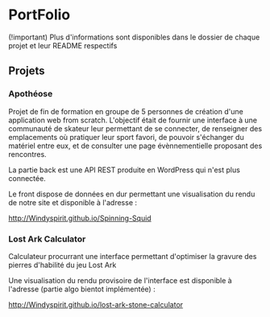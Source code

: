# PortFolio

(!important) Plus d'informations sont disponibles dans le dossier de chaque projet et leur README respectifs 

## Projets

### Apothéose

Projet de fin de formation en groupe de 5 personnes de création d'une application web from scratch.
L'objectif était de fournir une interface à une communauté de skateur leur permettant de se connecter, de renseigner des emplacements où pratiquer leur sport favori, de pouvoir s'échanger du matériel entre eux, et de consulter une page évènnementielle proposant des rencontres.

La partie back est une API REST produite en WordPress qui n'est plus connectée. 

Le front dispose de données en dur permettant une visualisation du rendu de notre site et disponible à l'adresse :

http://Windyspirit.github.io/Spinning-Squid

### Lost Ark Calculator
Calculateur procurrant une interface permettant d'optimiser la gravure des pierres d'habilité du jeu Lost Ark

Une visualisation du rendu provisoire de l'interface est disponible à l'adresse (partie algo bientot implémentée) :

http://Windyspirit.github.io/lost-ark-stone-calculator

